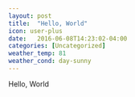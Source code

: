 ```yaml
---
layout: post
title:  "Hello, World"
icon: user-plus
date:   2016-06-08T14:23:02-04:00
categories: [Uncategorized]
weather_temp: 81
weather_cond: day-sunny
---
```

Hello, World
